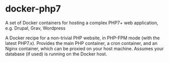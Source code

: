 # docker-php7
A set of Docker containers for hosting a complex PHP7+ web application, e.g. Drupal, Grav, Wordpress

A Docker recipe for a non-trivial PHP website, in PHP-FPM mode (with the latest PHP7.x). Provides the main PHP container, a cron container, and an Nginx container, which can be proxied on your host machine. Assumes your database (if used) is running on the Docker host. 
